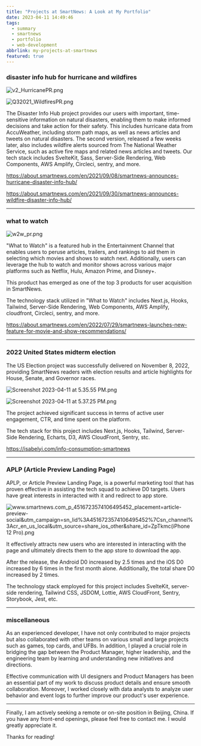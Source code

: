 ```yaml
---
title: "Projects at SmartNews: A Look at My Portfolio"
date: 2023-04-11 14:49:46
tags:
  - summary
  - smartnews
  - portfolio
  - web-development
abbrlink: my-projects-at-smartnews
featured: true
---
```


### disaster info hub for hurricane and wildfires

![v2_HurricanePR.png](https://p1-juejin.byteimg.com/tos-cn-i-k3u1fbpfcp/1ed1ab12c02644e184f156cd865b2642~tplv-k3u1fbpfcp-watermark.image?)

![Q32021_WildfiresPR.png](https://p1-juejin.byteimg.com/tos-cn-i-k3u1fbpfcp/6b6d7b0375744afda6d15d5a4d25ef35~tplv-k3u1fbpfcp-watermark.image?)

The Disaster Info Hub project provides our users with important, time-sensitive information on natural disasters, enabling them to make informed decisions and take action for their safety. This includes hurricane data from AccuWeather, including storm path maps, as well as news articles and tweets on natural disasters. The second version, released a few weeks later, also includes wildfire alerts sourced from The National Weather Service, such as active fire maps and related news articles and tweets. Our tech stack includes SvelteKit, Sass, Server-Side Rendering, Web Components, AWS Amplify, Circleci, sentry, and more.

https://about.smartnews.com/en/2021/09/08/smartnews-announces-hurricane-disaster-info-hub/

https://about.smartnews.com/en/2021/09/30/smartnews-announces-wildfire-disaster-info-hub/

---

### what to watch

![w2w_pr.png](https://p3-juejin.byteimg.com/tos-cn-i-k3u1fbpfcp/d976be4c1e104cfe94de9e9ce09da129~tplv-k3u1fbpfcp-watermark.image?)

"What to Watch" is a featured hub in the Entertainment Channel that enables users to peruse articles, trailers, and rankings to aid them in selecting which movies and shows to watch next. Additionally, users can leverage the hub to watch and monitor shows across various major platforms such as Netflix, Hulu, Amazon Prime, and Disney+.

This product has emerged as one of the top 3 products for user acquisition in SmartNews.

The technology stack utilized in "What to Watch" includes Next.js, Hooks, Tailwind, Server-Side Rendering, Web Components, AWS Amplify, cloudfront, Circleci, sentry, and more.

https://about.smartnews.com/en/2022/07/29/smartnews-launches-new-feature-for-movie-and-show-recommendations/

---

### 2022 United States midterm election

The US Election project was successfully delivered on November 8, 2022, providing SmartNews readers with election results and article highlights for House, Senate, and Governor races.

![Screenshot 2023-04-11 at 5.35.55 PM.png](https://p1-juejin.byteimg.com/tos-cn-i-k3u1fbpfcp/0b5bac7812f24e01b7c7983756da3f03~tplv-k3u1fbpfcp-watermark.image?)

![Screenshot 2023-04-11 at 5.37.25 PM.png](https://p1-juejin.byteimg.com/tos-cn-i-k3u1fbpfcp/5aa0774d504b4906b6c9044399ba9cb4~tplv-k3u1fbpfcp-watermark.image?)

The project achieved significant success in terms of active user engagement, CTR, and time spent on the platform.

The tech stack for this project includes Next.js, Hooks, Tailwind, Server-Side Rendering, Echarts, D3, AWS CloudFront, Sentry, stc.

https://isabelyi.com/info-consumption-smartnews

---

### APLP (Article Preview Landing Page)

APLP, or Article Preview Landing Page, is a powerful marketing tool that has proven effective in assisting the tech squad to achieve D0 targets. Users have great interests in interacted with it and redirect to app store.

![www.smartnews.com_p_4516723574106495452_placement=article-preview-social&utm_campaign=sn_lid%3A4516723574106495452%7Csn_channel%3Acr_en_us_local&utm_source=share_ios_other&share_id=ZpTkmc(iPhone 12 Pro).png](https://p1-juejin.byteimg.com/tos-cn-i-k3u1fbpfcp/99a4ee5569264105997705e4d2d0b751~tplv-k3u1fbpfcp-watermark.image?)

It effectively attracts new users who are interested in interacting with the page and ultimately directs them to the app store to download the app.

After the release, the Android D0 increased by 2.5 times and the iOS D0 increased by 6 times in the first month alone. Additionally, the total share D0 increased by 2 times.

The technology stack employed for this project includes SvelteKit, server-side rendering, Tailwind CSS, JSDOM, Lottie, AWS CloudFront, Sentry, Storybook, Jest, etc.

---

### miscellaneous

As an experienced developer, I have not only contributed to major projects but also collaborated with other teams on various small and large projects such as games, top cards, and UFBs. In addition, I played a crucial role in bridging the gap between the Product Manager, higher leadership, and the engineering team by learning and understanding new initiatives and directions.

Effective communication with UI designers and Product Managers has been an essential part of my work to discuss product details and ensure smooth collaboration. Moreover, I worked closely with data analysts to analyze user behavior and event logs to further improve our product's user experience.

---

Finally, I am actively seeking a remote or on-site position in Beijing, China. If you have any front-end openings, please feel free to contact me. I would greatly appreciate it.

Thanks for reading!
